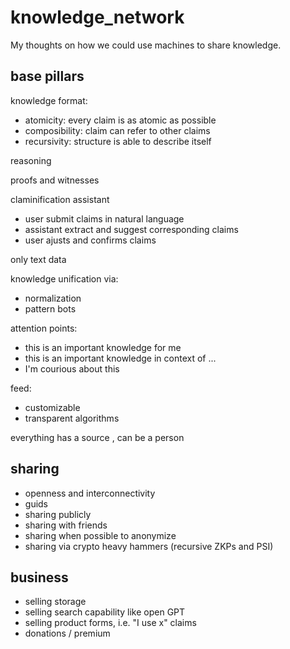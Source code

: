 # knowledge_network
My thoughts on how we could use machines to share knowledge.

## base pillars

knowledge format:
- atomicity: every claim is as atomic as possible
- composibility: claim can refer to other claims
- recursivity: structure is able to describe itself

reasoning

proofs and witnesses

claminification assistant
- user submit claims in natural language
- assistant extract and suggest corresponding claims
- user ajusts and confirms claims 

only text data

knowledge unification via:
- normalization
- pattern bots

attention points:
- this is an important knowledge for me
- this is an important knowledge in context of ...
- I'm courious about this

feed:
- customizable
- transparent algorithms

everything has a source , can be a person

## sharing
- openness and interconnectivity
- guids
- sharing publicly
- sharing with friends
- sharing when possible to anonymize
- sharing via crypto heavy hammers (recursive ZKPs and PSI)

## business
- selling storage
- selling search capability like open GPT
- selling product forms, i.e. "I use x" claims
- donations / premium
